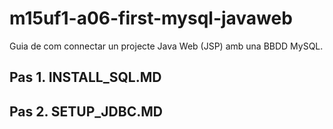 # m15uf1-a06-first-mysql-javaweb
Guia de com connectar un projecte Java Web (JSP) amb una BBDD MySQL.

## Pas 1. INSTALL_SQL.MD

## Pas 2. SETUP_JDBC.MD

